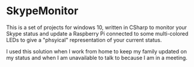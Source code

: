 # SkypeMonitor

This is a set of projects for windows 10, written in CSharp to monitor your Skype status and update a Raspberry Pi connected to 
some multi-colored LEDs to give a "phsyical" representation of your current status.   

I used this solution when I work from home to keep my family updated on my status and when I am unavailable to talk to because I am
in a meeting.
